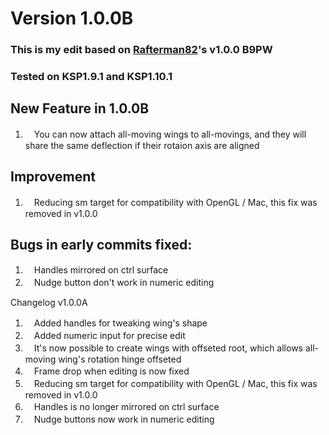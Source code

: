 # Version 1.0.0B
### This is my edit based on [Rafterman82](https://github.com/Rafterman82/B9-PWings-Fork)'s v1.0.0 B9PW
### Tested on KSP1.9.1 and KSP1.10.1

## New Feature in 1.0.0B ##
 1. 　You can now attach all-moving wings to all-movings, and they will share the same deflection if their rotaion axis are aligned


## Improvement ##
 1. 　Reducing sm target for compatibility with OpenGL / Mac, this fix was removed in v1.0.0

## Bugs in early commits fixed: ##
1. 　Handles mirrored on ctrl surface
2. 　Nudge button don't work in numeric editing

Changelog
v1.0.0A
 1. 　Added handles for tweaking wing's shape
 2. 　Added numeric input for precise edit  
 3. 　It's now possible to create wings with offseted root, which allows all-moving wing's rotation hinge offseted
 4. 　Frame drop when editing is now fixed
 5. 　Reducing sm target for compatibility with OpenGL / Mac, this fix was removed in v1.0.0  
 6. 　Handles is no longer mirrored on ctrl surface
 7. 　Nudge buttons now work in numeric editing